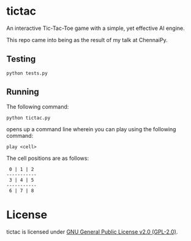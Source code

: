 # tictac

An interactive Tic-Tac-Toe game with a simple, yet effective AI engine.

This repo came into being as the result of my talk at ChennaiPy.

## Testing

```
python tests.py
```

## Running

The following command:

```
python tictac.py
```

opens up a command line wherein you can play using the following command:

```
play <cell>
```

The cell positions are as follows:

```
 0 | 1 | 2
-----------
 3 | 4 | 5
-----------
 6 | 7 | 8
```

# License

tictac is licensed under [GNU General Public License v2.0 (GPL-2.0)](https://www.tldrlegal.com/l/gpl2).
